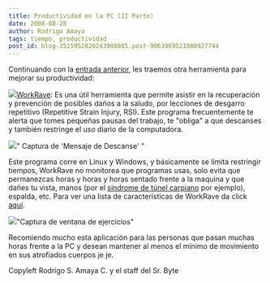 ```yaml
---
title: Productividad en la PC (II Parte)
date: 2008-08-28
author: Rodrigo Amaya
tags: tiempo, productividad
post_id: blog-3515952828243908885.post-9063969521900927744
---
```


Continuando con la [entrada anterior](http://www.srbyte.com/2008/08/productividad-en-la-pc-i-parte.html), les traemos otra herramienta para mejorar su productividad:

[![](http://www.workrave.org/php/gfx/sheep.gif)](http://www.workrave.org/php/gfx/sheep.gif)[WorkRave](http://www.workrave.org/welcome/): Es una útil herramienta que permite asistir en la recuperación y prevención de posibles daños a la saludo, por lecciones de desgarro repetitivo (Repetitive Strain Injury, RSI). Este programa frecuentemente te alerta que tomes pequeñas pausas del trabajo, te "obliga" a que descanses y también restringe el uso diario de la computadora.

[![](http://www.workrave.org/welcome/gfx/splash.png)](http://www.workrave.org/welcome/gfx/splash.png)" Captura de 'Mensaje de Descanse' "

Este programa corre en Linux y Windows, y básicamente se limita restringir tiempos, WorkRave no monitorea que programas usas, solo evita que permanezcas horas y horas y horas sentado frente a la maquina y que dañes tu vista, manos (por el [síndrome de túnel carpiano](http://es.wikipedia.org/wiki/S%C3%ADndrome_del_t%C3%BAnel_carpiano) por ejemplo), espalda, etc. Para ver una lista de características de WorkRave da click [aquí](http://www.workrave.org/features/).

[![](http://www.workrave.org/screenshots/windows/gfx/exercises.gif)](http://www.workrave.org/screenshots/windows/gfx/exercises.gif)"Captura de ventana de ejercicios"

Recomiendo mucho esta aplicación para las personas que pasan muchas horas frente a la PC y desean mantener al menos el mínimo de movimiento en sus atrofiados cuerpos je je.

Copyleft Rodrigo S. Amaya C. y el staff del Sr. Byte